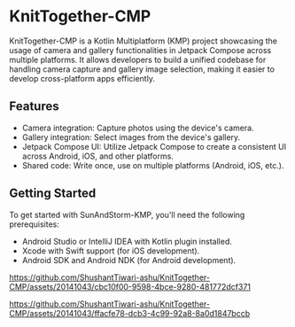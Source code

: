 # KnitTogether-CMP
KnitTogether-CMP is a Kotlin Multiplatform (KMP) project showcasing the usage of camera and gallery functionalities in Jetpack Compose across multiple platforms. It allows developers to build a unified codebase for handling camera capture and gallery image selection, making it easier to develop cross-platform apps efficiently.

## Features

- Camera integration: Capture photos using the device's camera.
- Gallery integration: Select images from the device's gallery.
- Jetpack Compose UI: Utilize Jetpack Compose to create a consistent UI across Android, iOS, and other platforms.
- Shared code: Write once, use on multiple platforms (Android, iOS, etc.).

## Getting Started

To get started with SunAndStorm-KMP, you'll need the following prerequisites:

- Android Studio or IntelliJ IDEA with Kotlin plugin installed.
- Xcode with Swift support (for iOS development).
- Android SDK and Android NDK (for Android development).


https://github.com/ShushantTiwari-ashu/KnitTogether-CMP/assets/20141043/cbc10f00-9598-4bce-9280-481772dcf371




https://github.com/ShushantTiwari-ashu/KnitTogether-CMP/assets/20141043/ffacfe78-dcb3-4c99-92a8-8a0d1847bccb


